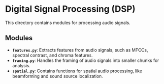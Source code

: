 # Digital Signal Processing (DSP)

This directory contains modules for processing audio signals.

## Modules

- **`features.py`**: Extracts features from audio signals, such as MFCCs, spectral contrast, and chroma features.
- **`framing.py`**: Handles the framing of audio signals into smaller chunks for analysis.
- **`spatial.py`**: Contains functions for spatial audio processing, like beamforming and sound source localization. 